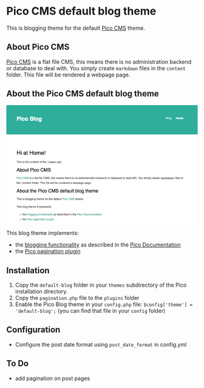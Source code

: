 # Pico CMS default blog theme

This is blogging theme for the default [Pico CMS](http://picocms.org/) theme.

## About Pico CMS 

[Pico CMS](http://picocms.org/) is a flat file CMS, this means there is no administration backend or database to deal with. You simply create `markdown` files in the `content` folder. This file will be rendered a webpage page. 

## About the Pico CMS default blog theme

![](screenshot.png)

This blog theme implements: 

- the [blogging functionality](http://picocms.org/docs/#blogging) as described in the [Pico Documentation](http://picocms.org/docs/)
- the [Pico pagination plugin](https://github.com/rewdy/Pico-Pagination)


## Installation

1. Copy the `default-blog` folder in your `themes` subdirectory of the Pico installation directory.
2. Copy the `pagination.php` file to the `plugins` folder
3. Enable the Pico Blog theme in your `config.php` file: `$config['theme'] = 'default-blog';` (you can find that file in your `config` folder)

## Configuration

- Configure the post date format using `post_date_format` in config.yml

## To Do

* add pagination on post pages
